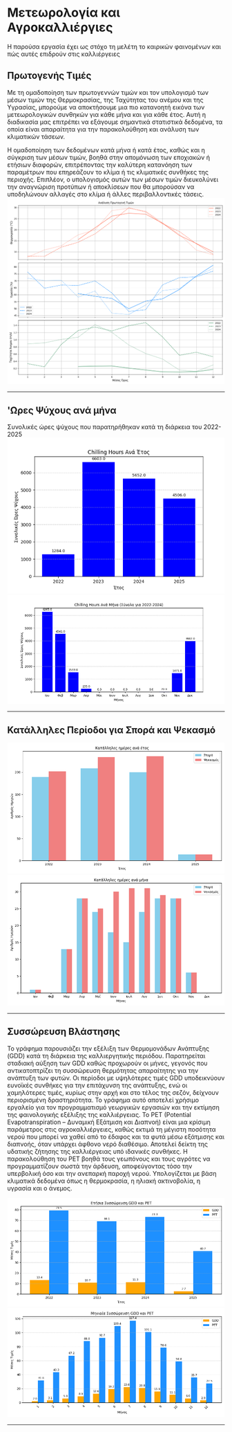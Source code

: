 # Μετεωρολογία και Αγροκαλλιέργιες 
 Η παρούσα εργασία έχει ως στόχο τη μελέτη το καιρικών φαινομένων και πώς αυτές επιδρούν στις καλλιέργειες

 ## Πρωτογενής Τιμές
Με τη ομαδοποίηση των πρωτογεννών τιμών και τον υπολογισμό των μέσων τιμών της Θερμοκρασίας, της Ταχύτητας του ανέμου και της Υγρασίας, μπορούμε να αποκτήσουμε μια πιο κατανοητή εικόνα των μετεωρολογικών συνθηκών για κάθε μήνα και για κάθε έτος. Αυτή η διαδικασία μας επιτρέπει να εξάγουμε σημαντικά στατιστικά δεδομένα, τα οποία είναι απαραίτητα για την παρακολούθηση και ανάλυση των κλιματικών τάσεων.

Η ομαδοποίηση των δεδομένων κατά μήνα ή κατά έτος, καθώς και η σύγκριση των μέσων τιμών, βοηθά στην απομόνωση των εποχιακών ή ετήσιων διαφορών, επιτρέποντας την καλύτερη κατανόηση των παραμέτρων που επηρεάζουν το κλίμα ή τις κλιματικές συνθήκες της περιοχής. Επιπλέον, ο υπολογισμός αυτών των μέσων τιμών διευκολύνει την αναγνώριση προτύπων ή αποκλίσεων που θα μπορούσαν να υποδηλώνουν αλλαγές στο κλίμα ή άλλες περιβαλλοντικές τάσεις.
 ![image1](images/Primary_Price_Analysis.png)
 
---
 ## 'Ωρες Ψύχους ανά μήνα
 Συνολικές ώρες ψύχους που παρατηρήθηκαν κατά τη διάρκεια του 2022-2025 
 ![image2](images/Chilling_Hours_Yearly.png)
 ![image3](images/Chilling_Hours_Monthly.png)

 ---
 ## Κατάλληλες Περίοδοι για Σπορά και Ψεκασμό
![image4](images/Sowing_Spraying_Yearly.png)
![image5](images/Sowing_Spraying_Monthly.png)

 ---
 ## Συσσώρευση Βλάστησης        
Το γράφημα παρουσιάζει την εξέλιξη των Θερμομονάδων Ανάπτυξης (GDD) κατά τη διάρκεια της καλλιεργητικής περιόδου. Παρατηρείται σταδιακή αύξηση των GDD καθώς προχωρούν οι μήνες, γεγονός που αντικατοπτρίζει τη συσσώρευση θερμότητας απαραίτητης για την ανάπτυξη των φυτών. Οι περίοδοι με υψηλότερες τιμές GDD υποδεικνύουν ευνοϊκές συνθήκες για την επιτάχυνση της ανάπτυξης, ενώ οι χαμηλότερες τιμές, κυρίως στην αρχή και στο τέλος της σεζόν, δείχνουν περιορισμένη δραστηριότητα. Το γράφημα αυτό αποτελεί χρήσιμο εργαλείο για τον προγραμματισμό γεωργικών εργασιών και την εκτίμηση της φαινολογικής εξέλιξης της καλλιέργειας. Το PET (Potential Evapotranspiration – Δυναμική Εξάτμιση και Διαπνοή) είναι μια κρίσιμη παράμετρος στις αγροκαλλιέργειες, καθώς εκτιμά τη μέγιστη ποσότητα νερού που μπορεί να χαθεί από το έδαφος και τα φυτά μέσω εξάτμισης και διαπνοής, όταν υπάρχει άφθονο νερό διαθέσιμο. Αποτελεί δείκτη της υδατικής ζήτησης της καλλιέργειας υπό ιδανικές συνθήκες. Η παρακολούθηση του PET βοηθά τους γεωπόνους και τους αγρότες να προγραμματίζουν σωστά την άρδευση, αποφεύγοντας τόσο την υπερβολική όσο και την ανεπαρκή παροχή νερού. Υπολογίζεται με βάση κλιματικά δεδομένα όπως η θερμοκρασία, η ηλιακή ακτινοβολία, η υγρασία και ο άνεμος.






 ![image6](images/GDD_PET_Yearly.png)
 ![image7](images/GDD_PET_Monthly.png)

 ---
